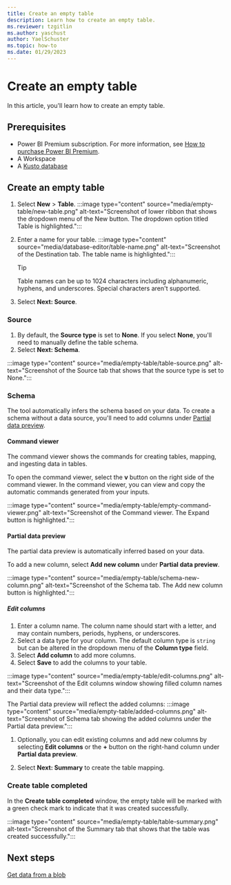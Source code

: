 ```yaml
---
title: Create an empty table
description: Learn how to create an empty table.
ms.reviewer: tzgitlin
ms.author: yaschust
author: YaelSchuster
ms.topic: how-to
ms.date: 01/29/2023
---
```


# Create an empty table

In this article, you'll learn how to create an empty table.

## Prerequisites

* Power BI Premium subscription. For more information, see [How to purchase Power BI Premium](/power-bi/enterprise/service-admin-premium-purchase).
* A Workspace
* A [Kusto database](create-database.md)

## Create an empty table

1. Select **New** > **Table**.
    :::image type="content" source="media/empty-table/new-table.png" alt-text="Screenshot of lower ribbon that shows the dropdown menu of the New button. The dropdown option titled Table is highlighted.":::
1. Enter a name for your table.
    :::image type="content" source="media/database-editor/table-name.png" alt-text="Screenshot of the Destination tab. The table name is highlighted.":::

    > [!TIP]
    > Table names can be up to 1024 characters including alphanumeric, hyphens, and underscores. Special characters aren't supported.

1. Select **Next: Source**.

### Source

1. By default, the **Source type** is set to **None**. If you select **None**, you'll need to manually define the table schema.
1. Select **Next: Schema**.

:::image type="content" source="media/empty-table/table-source.png" alt-text="Screenshot of the Source tab that shows that the source type is set to None.":::

### Schema

The tool automatically infers the schema based on your data. To create a schema without a data source, you'll need to add columns under [Partial data preview](#partial-data-preview).

#### Command viewer

The command viewer shows the commands for creating tables, mapping, and ingesting data in tables.

To open the command viewer, select the **v** button on the right side of the command viewer. In the command viewer, you can view and copy the automatic commands generated from your inputs.

:::image type="content" source="media/empty-table/empty-command-viewer.png" alt-text="Screenshot of the Command viewer. The Expand button is highlighted.":::

#### Partial data preview

The partial data preview is automatically inferred based on your data.

To add a new column, select **Add new column** under **Partial data preview**.

:::image type="content" source="media/empty-table/schema-new-column.png" alt-text="Screenshot of the Schema tab. The Add new column button is highlighted.":::

##### Edit columns

1. Enter a column name. The column name should start with a letter, and may contain numbers, periods, hyphens, or underscores.
1. Select a data type for your column. The default column type is `string` but can be altered in the dropdown menu of the **Column type** field.
1. Select **Add column** to add more columns.
1. Select **Save** to add the columns to your table.

:::image type="content" source="media/empty-table/edit-columns.png" alt-text="Screenshot of  the Edit columns window showing filled column names and their data type.":::

The Partial data preview  will reflect the added columns:
    :::image type="content" source="media/empty-table/added-columns.png" alt-text="Screenshot of Schema tab showing the added columns under the Partial data preview.":::

1. Optionally, you can edit existing columns and  add new columns by selecting **Edit columns** or the **+** button on the right-hand column under **Partial data preview**.

1. Select **Next: Summary** to create the table mapping.

### Create table completed

In the **Create table completed** window, the empty table will be marked with a green check mark to indicate that it was created successfully.

:::image type="content" source="media/empty-table/table-summary.png" alt-text="Screenshot of the Summary tab that shows that the table was created successfully.":::

## Next steps

[Get data from a blob](get-data-blob.md)
